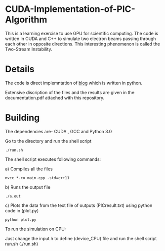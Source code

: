 # CUDA-Implementation-of-PIC-Algorithm
This is a learning exercise to use GPU for scientific computing. The code is written in CUDA and C++ to simulate two electron beams passing through each other in opposite directions. This interesting phenomenon is called the Two-Stream Instability.

# Details
The code is direct implemntation of [blog](https://medium.com/swlh/create-your-own-plasma-pic-simulation-with-python-39145c66578b) which is written in python.

Extensive discription of the files and the results are given in the documentation.pdf attached with this repository. 

# Building

The dependencies are- CUDA , GCC and Python 3.0

Go to the directory and run the shell script 

```
./run.sh
```

The shell script executes following commands:

a) Compiles all the files 
```
nvcc *.cu main.cpp -std=c++11
```

b) Runs the output file

```
./a.out
```

c) Plots the data from the text file of outputs (PICresult.txt) using python code in (plot.py) 

```
python plot.py
```

To run the simulation on CPU:

Just change the input.h to define (device_CPU) file and run the shell script run.sh (./run.sh)
